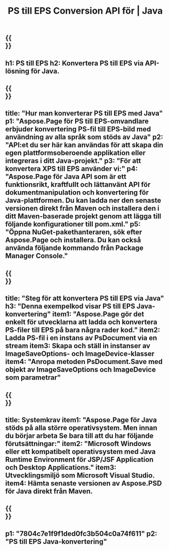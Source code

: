 ﻿---
translation: true
template: /_templates/_conversion-child-java.md
title: PS till EPS Conversion API för | Java
url: /java/conversion/ps-to-eps/
description: Exempel på Java-konverteringskod för PS-format till EPS-fil. Använd den här exempelkoden för att konvertera PS till EPS inom alla Java-baserade webb- eller skrivbordsapplikationer.
informat: PS
outformat: EPS
otherformats: XPS EPS
---

{{<section banner>}}
---
h1: PS till EPS
h2: Konvertera PS till EPS via API-lösning för Java.
---

{{<section overview>}}
---
title: "Hur man konverterar PS till EPS med Java"
p1: "Aspose.Page för PS till EPS-omvandlare erbjuder konvertering PS-fil till EPS-bild med användning av alla språk som stöds av Java"
p2: "API:et du ser här kan användas för att skapa din egen plattformsoberoende applikation eller integreras i ditt Java-projekt."
p3: "För att konvertera XPS till EPS använder vi:"
p4: "Aspose.Page för Java API som är ett funktionsrikt, kraftfullt och lättanvänt API för dokumentmanipulation och konvertering för Java-plattformen. Du kan ladda ner den senaste versionen direkt från Maven och installera den i ditt Maven-baserade projekt genom att lägga till följande konfigurationer till pom.xml."
p5: "Öppna NuGet-pakethanteraren, sök efter Aspose.Page och installera. Du kan också använda följande kommando från Package Manager Console."
---

{{<section feature1>}}
---
title: "Steg för att konvertera PS till EPS via Java"
h3: "Denna exempelkod visar PS till EPS Java-konvertering"
item1: "Aspose.Page gör det enkelt för utvecklarna att ladda och konvertera PS-filer till EPS på bara några rader kod."
item2: Ladda PS-fil i en instans av PsDocument via en stream
item3: Skapa och ställ in instanser av ImageSaveOptions- och ImageDevice-klasser
item4: "Anropa metoden PsDocument.Save med objekt av ImageSaveOptions och ImageDevice som parametrar"
---

{{<section feature2>}}
---
title: Systemkrav
item1: "Aspose.Page för Java stöds på alla större operativsystem. Men innan du börjar arbeta Se bara till att du har följande förutsättningar:"
item2: "Microsoft Windows eller ett kompatibelt operativsystem med Java Runtime Environment för JSP/JSF Application och Desktop Applications."
item3: Utvecklingsmiljö som Microsoft Visual Studio.
item4: Hämta senaste versionen av Aspose.PSD för Java direkt från Maven.
---

{{<section gist>}}
---
p1: "7804c7e1f9f1ded0fc3b504c0a74f611"
p2: "PS till EPS Java-konvertering"
---
